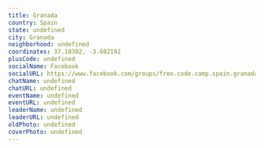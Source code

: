 ```yaml
---
title: Granada
country: Spain
state: undefined
city: Granada
neighborhood: undefined
coordinates: 37.18302, -3.602192
plusCode: undefined
socialName: Facebook
socialURL: https://www.facebook.com/groups/free.code.camp.spain.granada
chatName: undefined
chatURL: undefined
eventName: undefined
eventURL: undefined
leaderName: undefined
leaderURL: undefined
oldPhoto: undefined
coverPhoto: undefined
---
```

